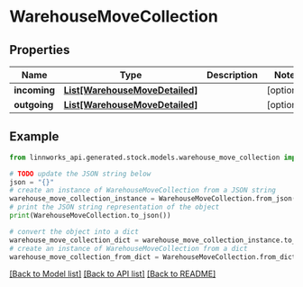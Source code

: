 # WarehouseMoveCollection


## Properties

Name | Type | Description | Notes
------------ | ------------- | ------------- | -------------
**incoming** | [**List[WarehouseMoveDetailed]**](WarehouseMoveDetailed.md) |  | [optional] 
**outgoing** | [**List[WarehouseMoveDetailed]**](WarehouseMoveDetailed.md) |  | [optional] 

## Example

```python
from linnworks_api.generated.stock.models.warehouse_move_collection import WarehouseMoveCollection

# TODO update the JSON string below
json = "{}"
# create an instance of WarehouseMoveCollection from a JSON string
warehouse_move_collection_instance = WarehouseMoveCollection.from_json(json)
# print the JSON string representation of the object
print(WarehouseMoveCollection.to_json())

# convert the object into a dict
warehouse_move_collection_dict = warehouse_move_collection_instance.to_dict()
# create an instance of WarehouseMoveCollection from a dict
warehouse_move_collection_from_dict = WarehouseMoveCollection.from_dict(warehouse_move_collection_dict)
```
[[Back to Model list]](../README.md#documentation-for-models) [[Back to API list]](../README.md#documentation-for-api-endpoints) [[Back to README]](../README.md)


